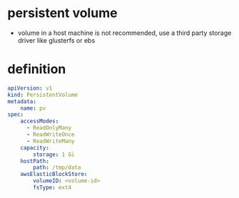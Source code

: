# persistent volume
- volume in a host machine is not recommended, use a third party storage driver like glusterfs or ebs

# definition
```yaml
apiVersion: v1
kind: PersistentVolume
metadata:
	name: pv
spec:
	accessModes:
	  - ReadOnlyMany
	  - ReadWriteOnce
	  - ReadWriteMany
	capacity:
		storage: 1 Gi
	hostPath:
		path: /tmp/data
	awsElasticBlockStore:
		volumeID: <volume-id>
		fsType: ext4
```
